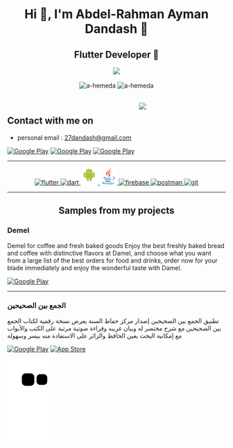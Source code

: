 <h1 align="center">Hi 👋, I'm Abdel-Rahman Ayman Dandash 👑</h1>
<h2 align="center">Flutter Developer 💎</h2>
<p align="center"> <img src="https://readme-typing-svg.herokuapp.com?lines=Welcome,+Let's+follow+each+other+💖" /> </p>
<p align="center"> <img src="https://komarev.com/ghpvc/?username=a-hemeda&label=Profile%20views&color=004080&style=flat" alt="a-hemeda" height="40" width="240" />
	           <img src="https://img.shields.io/github/followers/a-hemeda?label=Followers&color=800000&style=flat" alt="a-hemeda" height="40" width="160" />
</p>
<br>


<img align="right" src="https://user-images.githubusercontent.com/63050133/156676671-d5b2e362-97d4-4404-9447-dd71ddfea82f.gif" width = 200px/>

<h2> Contact with me on </h2>



- personal email : 27dandash@gmail.com


<p><a href="http://Wa.me/201221769543" target="_blank"><img alt="Google Play" src="https://img.shields.io/badge/whatsapp%20-128C7E.svg?style=for-the-badge&logo=whatsapp&logoColor=white" /></a> <a href="https://web.facebook.com/dandash119/" target="_blank"><img alt="Google Play" src="https://img.shields.io/badge/Facebook-4267B2.svg?style=for-the-badge&logo=facebook&logoColor=white" /></a> <a href="https://www.linkedin.com/in/dandash119/" target="_blank"><img alt="Google Play" src="https://img.shields.io/badge/linkedin-0077b5.svg?style=for-the-badge&logo=linkedin&logoColor=white" /></a> <p>

<!-- - whatsApp for bussines :http://Wa.me/201221769543
- personal email : 27dandash@gmail.com
- facebook :  https://web.facebook.com/dandash119/
- linkedIn : linkedin.com/in/ dandash119/
- instagram : https://www.instagram.com/dandash.119/  -->
 
<hr>



<p align="center"> </a> <a href="https://flutter.dev" target="_blank" rel="noreferrer"> <img src="https://www.vectorlogo.zone/logos/flutterio/flutterio-icon.svg" alt="flutter" width="40" height="40"/> </a> <a href="https://dart.dev" target="_blank" rel="noreferrer"> <img src="https://www.vectorlogo.zone/logos/dartlang/dartlang-icon.svg" alt="dart" width="40" height="40"/> </a> <a href="https://developer.android.com" target="_blank" rel="noreferrer"> <img src="https://raw.githubusercontent.com/devicons/devicon/master/icons/android/android-original-wordmark.svg" alt="android" width="40" height="40"/> <a href="https://www.java.com" target="_blank" rel="noreferrer"> <img src="https://raw.githubusercontent.com/devicons/devicon/master/icons/java/java-original.svg" alt="java" width="40" height="40"/> </a> <a href="https://firebase.google.com/" target="_blank" rel="noreferrer"> <img src="https://www.vectorlogo.zone/logos/firebase/firebase-icon.svg" alt="firebase" width="40" height="40"/> </a> <a href="https://postman.com" target="_blank" rel="noreferrer"> <img src="https://www.vectorlogo.zone/logos/getpostman/getpostman-icon.svg" alt="postman" width="40" height="40"/> </a> <a href="https://git-scm.com/" target="_blank" rel="noreferrer"> <img src="https://www.vectorlogo.zone/logos/git-scm/git-scm-icon.svg" alt="git" width="40" height="40"/> </a> </p>

<hr>
	
<h2 align="center"> Samples from my projects </h2>

### Demel
Demel for coffee and fresh baked goods Enjoy the best freshly baked bread and coffee with distinctive flavors at Damel, and choose what you want from a large list of the best orders for food and drinks, order now for your blade immediately and enjoy the wonderful taste with Damel.
<p><a href="https://play.google.com/store/apps/details?id=com.demel.resturant" target="_blank"><img alt="Google Play" src="https://img.shields.io/badge/Get%20it%20on%20google%20play-blue.svg?style=for-the-badge&logo=google-play" /></a> <p>

<hr>

### الجمع بين الصحيحين
تطبيق الجمع بين الصحيحين إصدار مركز حفاظ السنة يعرض نسخة رقمية لكتاب الجمع بين الصحيحين مع شرح مختصر له وبيان غريبه وقراءة صوتية مرتبة على الكتب والأبواب مع إمكانية البحث يعين الحافظ والزائر على الاستفادة منه بيسر وسهولة


<p><a href="https://play.google.com/store/apps/details?id=com.hoffadhApp&fbclid=IwAR1iWtXcfG6eQlpIP4z5zM-0VuCe643H3nHiIdhKLcWBCPleQtBJs5xg6JY" target="_blank"><img alt="Google Play" src="https://img.shields.io/badge/Get%20it%20on%20google%20play-blue.svg?style=for-the-badge&logo=google-play" /></a> <a href="https://apps.apple.com/app/id1621893047?platform=iphone" target="_blank"><img alt="App Store" src="https://img.shields.io/badge/Get%20it%20on%20app%20store-black.svg?style=for-the-badge&logo=app-store&logoColor=white" /></a><p>





<img src="https://github.com/Amira-Zahran/Amira-zahran/blob/output/github-contribution-grid-snake.svg" alt="Snake"/>




